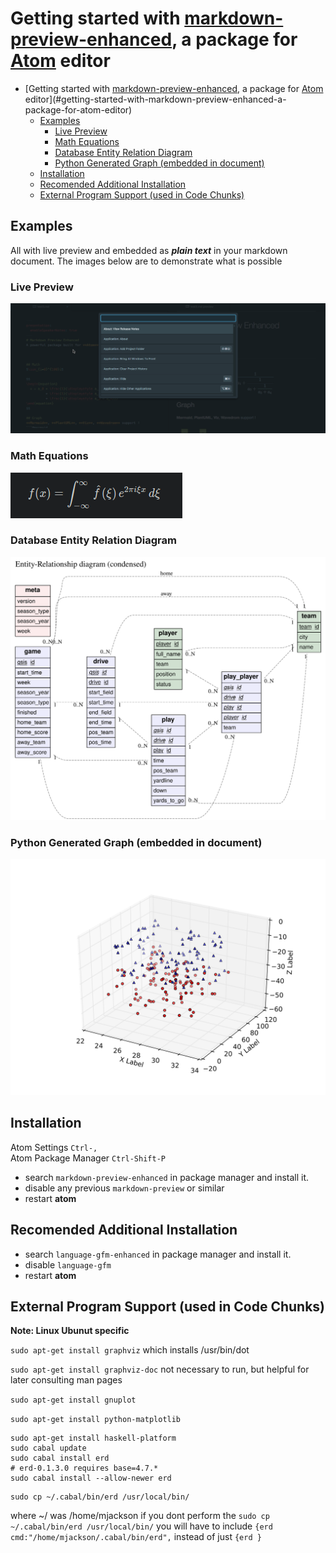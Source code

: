 
# Getting started with [markdown-preview-enhanced], a package for [Atom] editor


<!-- toc orderedList:0 depthFrom:1 depthTo:6 -->

* [Getting started with [markdown-preview-enhanced], a package for [Atom] editor](#getting-started-with-markdown-preview-enhanced-a-package-for-atom-editor)
  * [Examples](#examples)
    * [Live Preview](#live-preview)
    * [Math Equations](#math-equations)
    * [Database Entity Relation Diagram](#database-entity-relation-diagram)
    * [Python Generated Graph (embedded in document)](#python-generated-graph-embedded-in-document)
  * [Installation](#installation)
  * [Recomended Additional Installation](#recomended-additional-installation)
  * [External Program Support (used in Code Chunks)](#external-program-support-used-in-code-chunks)

<!-- tocstop -->


## Examples
All with live preview and embedded as ***plain text*** in your markdown document. The images below are to demonstrate what is possible

### Live Preview
![Live Preview](in-action.gif)

### Math Equations
![example formula](example-formula.png)

### Database Entity Relation Diagram
![Example ER Diagram](example-er-diagram.svg)

### Python Generated Graph (embedded in document)
![Example Python Graph](example-python-graph.svg)

## Installation  
Atom Settings `Ctrl-,`  
Atom Package Manager `Ctrl-Shift-P`
* search `markdown-preview-enhanced` in package manager and install it.  
* disable any previous `markdown-preview` or similar
* restart **atom**


## Recomended Additional Installation  
* search `language-gfm-enhanced` in package manager and install it.  
* disable `language-gfm`
* restart **atom**




## External Program Support (used in Code Chunks)  

**Note: Linux Ubunut specific**

`sudo apt-get install graphviz`
which installs /usr/bin/dot

`sudo apt-get install graphviz-doc`
not necessary to run, but helpful for later consulting man pages

`sudo apt-get install gnuplot`

`sudo apt-get install python-matplotlib`

```
sudo apt-get install haskell-platform
sudo cabal update
sudo cabal install erd
# erd-0.1.3.0 requires base=4.7.*
sudo cabal install --allow-newer erd
```
```
sudo cp ~/.cabal/bin/erd /usr/local/bin/
```
where ~/ was /home/mjackson
if you dont perform the `sudo cp ~/.cabal/bin/erd /usr/local/bin/`
you will have to include `{erd cmd:"/home/mjackson/.cabal/bin/erd",` instead of just `{erd }`



[Atom]: http://atom.io

[markdown-preview-enhanced]: https://github.com/shd101wyy/markdown-preview-enhanced.git
